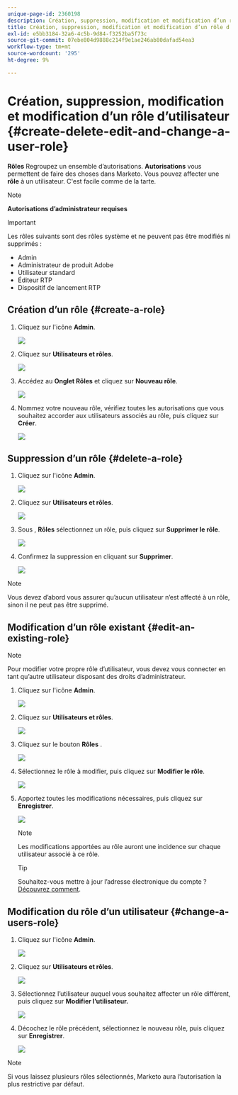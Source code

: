 ```yaml
---
unique-page-id: 2360198
description: Création, suppression, modification et modification d’un rôle d’utilisateur - Documents Marketo - Documentation du produit
title: Création, suppression, modification et modification d’un rôle d’utilisateur
exl-id: e5bb3184-32a6-4c5b-9d84-f3252ba5f73c
source-git-commit: 07ebe804d9888c214f9e1ae246ab80dafad54ea3
workflow-type: tm+mt
source-wordcount: '295'
ht-degree: 9%

---
```


# Création, suppression, modification et modification d’un rôle d’utilisateur {#create-delete-edit-and-change-a-user-role}

**Rôles** Regroupez un ensemble d’autorisations. **Autorisations** vous permettent de faire des choses dans Marketo. Vous pouvez affecter une **rôle** à un utilisateur. C&#39;est facile comme de la tarte.

>[!NOTE]
>
>**Autorisations d’administrateur requises**

>[!IMPORTANT]
>
>Les rôles suivants sont des rôles système et ne peuvent pas être modifiés ni supprimés :
>
>* Admin
>* Administrateur de produit Adobe
>* Utilisateur standard
>* Éditeur RTP
>* Dispositif de lancement RTP


## Création d’un rôle {#create-a-role}

1. Cliquez sur l&#39;icône **Admin**.

   ![](assets/create-delete-edit-and-change-a-user-role-1.png)

1. Cliquez sur **Utilisateurs et rôles**.

   ![](assets/create-delete-edit-and-change-a-user-role-2.png)

1. Accédez au **Onglet Rôles** et cliquez sur **Nouveau rôle**.

   ![](assets/create-delete-edit-and-change-a-user-role-3.png)

1. Nommez votre nouveau rôle, vérifiez toutes les autorisations que vous souhaitez accorder aux utilisateurs associés au rôle, puis cliquez sur **Créer**.

   ![](assets/create-delete-edit-and-change-a-user-role-4.png)

## Suppression d’un rôle {#delete-a-role}

1. Cliquez sur l&#39;icône **Admin**.

   ![](assets/create-delete-edit-and-change-a-user-role-5.png)

1. Cliquez sur **Utilisateurs et rôles**.

   ![](assets/create-delete-edit-and-change-a-user-role-6.png)

1. Sous , **Rôles** sélectionnez un rôle, puis cliquez sur **Supprimer le rôle**.

   ![](assets/create-delete-edit-and-change-a-user-role-7.png)

1. Confirmez la suppression en cliquant sur **Supprimer**.

   ![](assets/create-delete-edit-and-change-a-user-role-8.png)

>[!NOTE]
>
>Vous devez d’abord vous assurer qu’aucun utilisateur n’est affecté à un rôle, sinon il ne peut pas être supprimé.

## Modification d’un rôle existant {#edit-an-existing-role}

>[!NOTE]
>
>Pour modifier votre propre rôle d’utilisateur, vous devez vous connecter en tant qu’autre utilisateur disposant des droits d’administrateur.

1. Cliquez sur l&#39;icône **Admin**.

   ![](assets/create-delete-edit-and-change-a-user-role-9.png)

1. Cliquez sur **Utilisateurs et rôles**.

   ![](assets/create-delete-edit-and-change-a-user-role-10.png)

1. Cliquez sur le bouton **Rôles** .

   ![](assets/create-delete-edit-and-change-a-user-role-11.png)

1. Sélectionnez le rôle à modifier, puis cliquez sur **Modifier le rôle**.

   ![](assets/create-delete-edit-and-change-a-user-role-12.png)

1. Apportez toutes les modifications nécessaires, puis cliquez sur **Enregistrer**.

   ![](assets/create-delete-edit-and-change-a-user-role-13.png)

   >[!NOTE]
   >
   >Les modifications apportées au rôle auront une incidence sur chaque utilisateur associé à ce rôle.

   >[!TIP]
   >
   >Souhaitez-vous mettre à jour l’adresse électronique du compte ? [Découvrez comment](/help/marketo/product-docs/administration/settings/edit-account-settings.md).

## Modification du rôle d’un utilisateur {#change-a-users-role}

1. Cliquez sur l&#39;icône **Admin**.

   ![](assets/create-delete-edit-and-change-a-user-role-14.png)

1. Cliquez sur **Utilisateurs et rôles**.

   ![](assets/create-delete-edit-and-change-a-user-role-15.png)

1. Sélectionnez l’utilisateur auquel vous souhaitez affecter un rôle différent, puis cliquez sur **Modifier l’utilisateur.**

   ![](assets/create-delete-edit-and-change-a-user-role-16.png)

1. Décochez le rôle précédent, sélectionnez le nouveau rôle, puis cliquez sur **Enregistrer**.

   ![](assets/create-delete-edit-and-change-a-user-role-17.png)

>[!NOTE]
>
>Si vous laissez plusieurs rôles sélectionnés, Marketo aura l’autorisation la plus restrictive par défaut.
